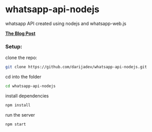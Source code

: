 # whatsapp-api-nodejs
whatsapp API created using nodejs and whatsapp-web.js

[**The Blog Post**](https://darija.dev/%D8%A5%D9%86%D8%B4%D8%A7%D8%A1-API-%D9%84%D8%A5%D8%B1%D8%B3%D8%A7%D9%84-%D8%A7%D9%84%D8%B1%D8%B3%D8%A7%D8%A6%D9%84-%D8%B9%D8%A8%D8%B1-whatsapp)

### Setup:

clone the repo:

```bash
git clone https://github.com/darijadev/whatsapp-api-nodejs.git
```

cd into the folder

```bash
cd whatsapp-api-nodejs
```

install dependencies

```bash
npm install
```

run the server

```bash
npm start
```
